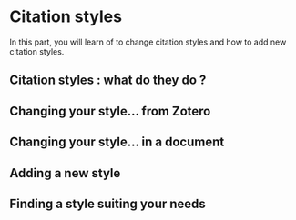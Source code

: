 # Citation styles

In this part, you will learn of to change citation styles and how to add new citation styles. 

## Citation styles : what do they do ? 

## Changing your style... from Zotero

## Changing your style... in a document

## Adding a new style

## Finding a style suiting your needs

